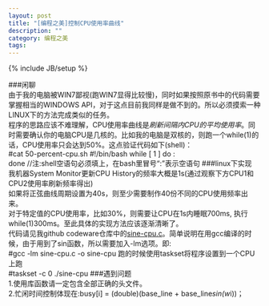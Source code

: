 ```yaml
---
layout: post
title: "[编程之美]控制CPU使用率曲线"
description: ""
category: 编程之美
tags: 
---
```

{% include JB/setup %}

###闲聊  
由于我的电脑被WIN7鄙视(跑WIN7显得比较慢)，同时如果按照原书中的代码需要掌握相当的WINDOWS API，对于这点目前我同样是做不到的。所以必须摸索一种LINUX下的方法完成类似的任务。  
程序的思路应该不难理解，CPU使用率曲线是*刷新间隔内CPU的平均使用率*。同时需要确认你的电脑CPU是几核的。比如我的电脑是双核的，则跑一个while(1)的话，CPU使用率只会达到50%。这点验证代码如下(shell)：  
	#cat 50-percent-cpu.sh
	#!/bin/bash
	while [ 1 ] 
	do
	:	
	done
	//注:shell空语句必须填上，在bash里冒号“:”表示空语句
###linux下实现  
我机器System Monitor更新CPU History的频率大概是1s(通过观察下方CPU1和CPU2使用率刷新频率得出)  
如果将正弦曲线周期设置为40s，则至少需要制作40份不同的CPU使用频率出来。  
对于特定值的CPU使用率，比如30%，则需要让CPU在1s内睡眠700ms, 执行while(1)300ms。至此具体的实现方法应该逐渐清晰了。  
代码请见我github codeware仓库中的[sine-cpu.c](https://github.com/PerthCharles/codeware/blob/master/sine-cpu.c)。简单说明在用gcc编译的时候，由于用到了sin函数，所以需要加入-lm选项。即:  
	#gcc -lm sine-cpu.c -o sine-cpu
跑的时候使用taskset将程序设置到一个CPU上跑  
	#taskset -c 0 ./sine-cpu
###遇到问题  
1.使用库函数请一定包含全部正确的头文件。  
2.忙闲时间控制体现在:busy[i] = (double)(base_line + base_line*sin(w*i))；  


